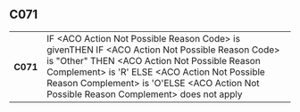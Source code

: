 ## C071
<table>
 <tr>
  <th>
   C071
  </th>
  <td>
   IF &lt;ACO Action Not Possible Reason Code&gt; is givenTHEN   IF &lt;ACO Action Not Possible Reason Code&gt; is "Other"    THEN &lt;ACO Action Not Possible Reason Complement&gt; is 'R'    ELSE &lt;ACO Action Not Possible Reason Complement&gt; is 'O'ELSE &lt;ACO Action Not Possible Reason Complement&gt; does not apply
  </td>
 </tr>
</table>
